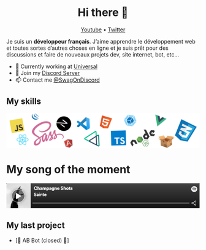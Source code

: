 <h1 align="center">Hi there 👋</h1>

<p align="center">
  <a href="https://www.youtube.com/channel/UCJZOn9Zfv_sFPY7YwuQG1dw">Youtube</a> •
  <a href="https://twitter.com/SwagOnDiscord">Twitter</a> 
</p>

Je suis un __développeur français__. J’aime apprendre le développement web et toutes sortes d’autres choses en ligne et je suis prêt pour des discussions et faire de nouveaux projets dev, site internet, bot, etc...

* 💼 Currently working at [Universal](https://pst.klgrth.io/paste/2zc4c/raw) <br/>
* 🔖 Join my [Discord Server](https://pst.klgrth.io/paste/jejz4/raw)<br/>
* 📫 Contact me [@SwagOnDiscord](https://twitter.com/SwagOnDiscord)

## My skills

<p align="center">
  <img align="center" alt="Skills" src="https://github.com/SwagOnDiscord/SwagOnDiscord/blob/main/img/pack.png" />
</p>

# My song of the moment

[![Spotify](https://github.com/SwagOnDiscord/SwagOnDiscord/blob/main/img/spotify.png)](https://open.spotify.com/track/7dbyaRWWFvB9UG2vcwTd3J?si=9594a1fe37aa4889)

## My last project

<!-- BLOG-POST-LIST:START -->
- [👑 AB Bot (closed) 🔐]
<!-- BLOG-POST-LIST:END -->

<br/>
<br/>
